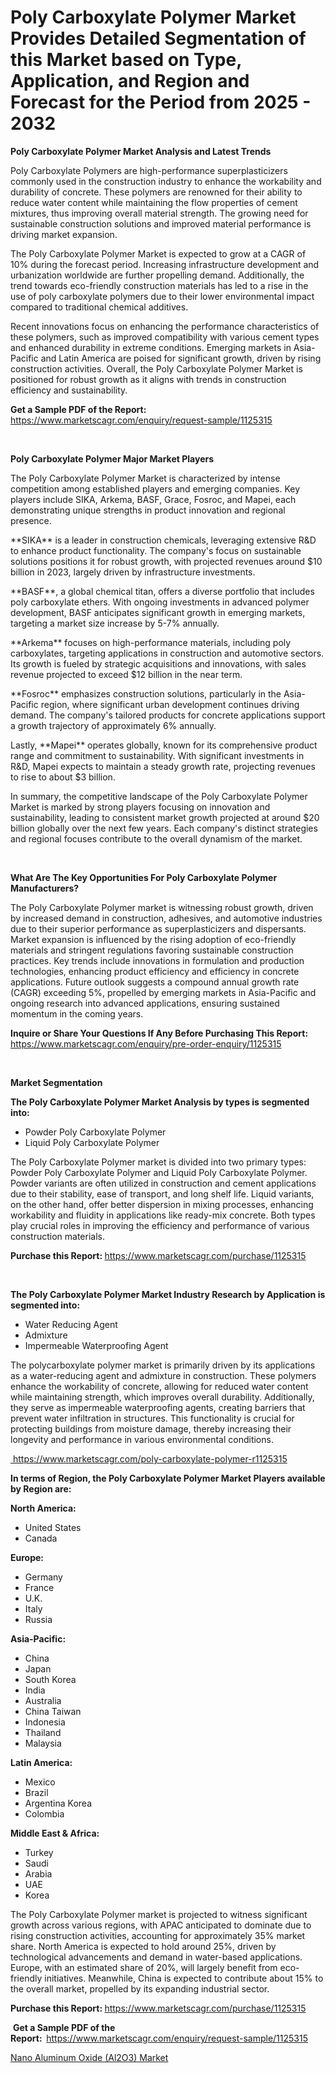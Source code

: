 <p><h1>Poly Carboxylate Polymer Market Provides Detailed Segmentation of this Market based on Type, Application, and Region and Forecast for the Period from 2025 - 2032</h1></p><p><strong>Poly Carboxylate Polymer Market Analysis and Latest Trends</strong></p>
<p><p>Poly Carboxylate Polymers are high-performance superplasticizers commonly used in the construction industry to enhance the workability and durability of concrete. These polymers are renowned for their ability to reduce water content while maintaining the flow properties of cement mixtures, thus improving overall material strength. The growing need for sustainable construction solutions and improved material performance is driving market expansion.</p><p>The Poly Carboxylate Polymer Market is expected to grow at a CAGR of 10% during the forecast period. Increasing infrastructure development and urbanization worldwide are further propelling demand. Additionally, the trend towards eco-friendly construction materials has led to a rise in the use of poly carboxylate polymers due to their lower environmental impact compared to traditional chemical additives.</p><p>Recent innovations focus on enhancing the performance characteristics of these polymers, such as improved compatibility with various cement types and enhanced durability in extreme conditions. Emerging markets in Asia-Pacific and Latin America are poised for significant growth, driven by rising construction activities. Overall, the Poly Carboxylate Polymer Market is positioned for robust growth as it aligns with trends in construction efficiency and sustainability.</p></p>
<p><strong>Get a Sample PDF of the Report:&nbsp;</strong> <a href="https://www.marketscagr.com/enquiry/request-sample/1125315?utm_campaign=3075&utm_medium=2&utm_source=Github&utm_content=ia&utm_term=02042025&utm_id=poly-carboxylate-polymer">https://www.marketscagr.com/enquiry/request-sample/1125315</a></p>
<p>&nbsp;</p>
<p><strong>Poly Carboxylate Polymer Major Market Players</strong></p>
<p><p>The Poly Carboxylate Polymer Market is characterized by intense competition among established players and emerging companies. Key players include SIKA, Arkema, BASF, Grace, Fosroc, and Mapei, each demonstrating unique strengths in product innovation and regional presence.</p><p>**SIKA** is a leader in construction chemicals, leveraging extensive R&D to enhance product functionality. The company's focus on sustainable solutions positions it for robust growth, with projected revenues around $10 billion in 2023, largely driven by infrastructure investments.</p><p>**BASF**, a global chemical titan, offers a diverse portfolio that includes poly carboxylate ethers. With ongoing investments in advanced polymer development, BASF anticipates significant growth in emerging markets, targeting a market size increase by 5-7% annually.</p><p>**Arkema** focuses on high-performance materials, including poly carboxylates, targeting applications in construction and automotive sectors. Its growth is fueled by strategic acquisitions and innovations, with sales revenue projected to exceed $12 billion in the near term.</p><p>**Fosroc** emphasizes construction solutions, particularly in the Asia-Pacific region, where significant urban development continues driving demand. The company's tailored products for concrete applications support a growth trajectory of approximately 6% annually.</p><p>Lastly, **Mapei** operates globally, known for its comprehensive product range and commitment to sustainability. With significant investments in R&D, Mapei expects to maintain a steady growth rate, projecting revenues to rise to about $3 billion.</p><p>In summary, the competitive landscape of the Poly Carboxylate Polymer Market is marked by strong players focusing on innovation and sustainability, leading to consistent market growth projected at around $20 billion globally over the next few years. Each company's distinct strategies and regional focuses contribute to the overall dynamism of the market.</p></p>
<p>&nbsp;</p>
<p><strong>What Are The Key Opportunities For Poly Carboxylate Polymer Manufacturers?</strong></p>
<p><p>The Poly Carboxylate Polymer market is witnessing robust growth, driven by increased demand in construction, adhesives, and automotive industries due to their superior performance as superplasticizers and dispersants. Market expansion is influenced by the rising adoption of eco-friendly materials and stringent regulations favoring sustainable construction practices. Key trends include innovations in formulation and production technologies, enhancing product efficiency and efficiency in concrete applications. Future outlook suggests a compound annual growth rate (CAGR) exceeding 5%, propelled by emerging markets in Asia-Pacific and ongoing research into advanced applications, ensuring sustained momentum in the coming years.</p></p>
<p><strong>Inquire or Share Your Questions If Any Before Purchasing This Report:</strong> <a href="https://www.marketscagr.com/enquiry/pre-order-enquiry/1125315?utm_campaign=3075&utm_medium=2&utm_source=Github&utm_content=ia&utm_term=02042025&utm_id=poly-carboxylate-polymer">https://www.marketscagr.com/enquiry/pre-order-enquiry/1125315</a></p>
<p>&nbsp;</p>
<p><strong>Market Segmentation</strong></p>
<p><strong>The Poly Carboxylate Polymer Market Analysis by types is segmented into:</strong></p>
<p><ul><li>Powder Poly Carboxylate Polymer</li><li>Liquid Poly Carboxylate Polymer</li></ul></p>
<p><p>The Poly Carboxylate Polymer market is divided into two primary types: Powder Poly Carboxylate Polymer and Liquid Poly Carboxylate Polymer. Powder variants are often utilized in construction and cement applications due to their stability, ease of transport, and long shelf life. Liquid variants, on the other hand, offer better dispersion in mixing processes, enhancing workability and fluidity in applications like ready-mix concrete. Both types play crucial roles in improving the efficiency and performance of various construction materials.</p></p>
<p><strong>Purchase this Report:&nbsp;</strong><a href="https://www.marketscagr.com/purchase/1125315?utm_campaign=3075&utm_medium=2&utm_source=Github&utm_content=ia&utm_term=02042025&utm_id=poly-carboxylate-polymer">https://www.marketscagr.com/purchase/1125315</a></p>
<p>&nbsp;</p>
<p><strong>The Poly Carboxylate Polymer Market Industry Research by Application is segmented into:</strong></p>
<p><ul><li>Water Reducing Agent</li><li>Admixture</li><li>Impermeable Waterproofing Agent</li></ul></p>
<p><p>The polycarboxylate polymer market is primarily driven by its applications as a water-reducing agent and admixture in construction. These polymers enhance the workability of concrete, allowing for reduced water content while maintaining strength, which improves overall durability. Additionally, they serve as impermeable waterproofing agents, creating barriers that prevent water infiltration in structures. This functionality is crucial for protecting buildings from moisture damage, thereby increasing their longevity and performance in various environmental conditions.</p></p>
<p><a href="https://www.marketscagr.com/poly-carboxylate-polymer-r1125315?utm_campaign=3075&utm_medium=2&utm_source=Github&utm_content=ia&utm_term=02042025&utm_id=poly-carboxylate-polymer">&nbsp;https://www.marketscagr.com/poly-carboxylate-polymer-r1125315</a></p>
<p><strong>In terms of Region, the Poly Carboxylate Polymer Market Players available by Region are:</strong></p>
<p>
    <p> <strong> North America: </strong>
        <ul>
            <li>United States</li>
            <li>Canada</li>
        </ul>
        </p> 
    <p> <strong> Europe: </strong>
        <ul>
            <li>Germany</li>
            <li>France</li>
            <li>U.K.</li>
            <li>Italy</li>
            <li>Russia</li>
        </ul>
        </p> 
    <p> <strong> Asia-Pacific: </strong>
        <ul>
            <li>China</li>
            <li>Japan</li>
            <li>South Korea</li>
            <li>India</li>
            <li>Australia</li>
            <li>China Taiwan</li>
            <li>Indonesia</li>
            <li>Thailand</li>
            <li>Malaysia</li>
        </ul>
        </p> 
    <p> <strong> Latin America: </strong>
        <ul>
            <li>Mexico</li>
            <li>Brazil</li>
            <li>Argentina Korea</li>
            <li>Colombia</li>
        </ul>
        </p> 
    <p> <strong> Middle East & Africa: </strong>
        <ul>
            <li>Turkey</li>
            <li>Saudi</li>
            <li>Arabia</li>
            <li>UAE</li>
            <li>Korea</li>
        </ul>
    </p>
    </p>
<p><p>The Poly Carboxylate Polymer market is projected to witness significant growth across various regions, with APAC anticipated to dominate due to rising construction activities, accounting for approximately 35% market share. North America is expected to hold around 25%, driven by technological advancements and demand in water-based applications. Europe, with an estimated share of 20%, will largely benefit from eco-friendly initiatives. Meanwhile, China is expected to contribute about 15% to the overall market, propelled by its expanding industrial sector.</p></p>
<p><strong>Purchase this Report: </strong><a href="https://www.marketscagr.com/purchase/1125315?utm_campaign=3075&utm_medium=2&utm_source=Github&utm_content=ia&utm_term=02042025&utm_id=poly-carboxylate-polymer">https://www.marketscagr.com/purchase/1125315</a></p>
<p>&nbsp;<strong>Get a Sample PDF of the Report:&nbsp;&nbsp;</strong><a href="https://www.marketscagr.com/enquiry/request-sample/1125315?utm_campaign=3075&utm_medium=2&utm_source=Github&utm_content=ia&utm_term=02042025&utm_id=poly-carboxylate-polymer">https://www.marketscagr.com/enquiry/request-sample/1125315</a></p>
<p><strong></strong></p>
<p><p><a href="https://github.com/hunanuzmez/Market-Research-Report-List-1/blob/main/nano-aluminum-oxide-al2o3-market.md?utm_campaign=3075&utm_medium=2&utm_source=Github&utm_content=ia&utm_term=02042025&utm_id=poly-carboxylate-polymer">Nano Aluminum Oxide (Al2O3) Market</a></p></p>